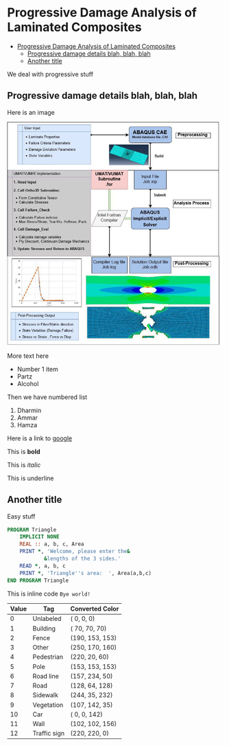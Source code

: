 # Progressive Damage Analysis of Laminated Composites

- [Progressive Damage Analysis of Laminated Composites](#progressive-damage-analysis-of-laminated-composites)
  - [Progressive damage details blah, blah, blah](#progressive-damage-details-blah-blah-blah)
  - [Another title](#another-title)

We deal with progressive stuff

## Progressive damage details blah, blah, blah

Here is an image

![Anzthing here](resources/Progressive_Damage.png)

More text here

- Number 1 item
- Partz
- Alcohol
  
Then we have numbered list

1. Dharmin
2. Ammar
3. Hamza

Here is a link to [google](https://www.google.com)

This is **bold**

This is _italic_

This is underline

## Another title

Easy stuff

```fortran
PROGRAM Triangle
    IMPLICIT NONE
    REAL :: a, b, c, Area
    PRINT *, 'Welcome, please enter the&
            &lengths of the 3 sides.'
    READ *, a, b, c
    PRINT *, 'Triangle''s area:  ', Area(a,b,c)
END PROGRAM Triangle
```

This is inline code `Bye world!`

|**Value**|**Tag**|**Converted Color**|
|---|---|---|
| 0|Unlabeled|( 0, 0, 0)|
| 1|Building|( 70, 70, 70)|
| 2|Fence|(190, 153, 153)|
| 3|Other|(250, 170, 160)|
| 4|Pedestrian|(220, 20, 60)|
| 5|Pole|(153, 153, 153)|
| 6|Road line|(157, 234, 50)|
| 7|Road|(128, 64, 128)|
| 8|Sidewalk|(244, 35, 232)|
| 9|Vegetation|(107, 142, 35)|
|10|Car|( 0, 0, 142)|
|11|Wall|(102, 102, 156)|
|12|Traffic sign|(220, 220, 0)|
